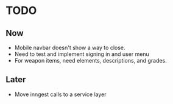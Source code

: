 # TODO

## Now

- Mobile navbar doesn't show a way to close.
- Need to test and implement signing in and user menu
- For weapon items, need elements, descriptions, and grades.

## Later

- Move inngest calls to a service layer
